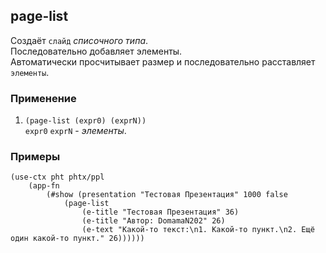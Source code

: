 ## page-list
Создаёт `слайд` _списочного типа_.<br>
Последовательно добавляет элементы.<br>
Автоматически просчитывает размер и последовательно расставляет `элементы`.

### Применение

1. `(page-list (expr0) (exprN))`<br>
`expr0` `exprN` - _элементы_.

### Примеры

```pihta
(use-ctx pht phtx/ppl
    (app-fn
        (#show (presentation "Тестовая Презентация" 1000 false
            (page-list
                (e-title "Тестовая Презентация" 36)
                (e-title "Автор: DomamaN202" 26)
                (e-text "Какой-то текст:\n1. Какой-то пункт.\n2. Ещё один какой-то пункт." 26))))))
```